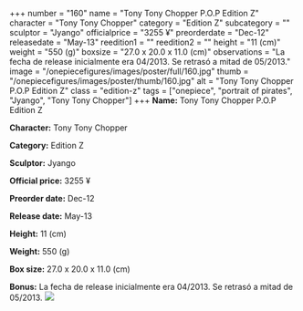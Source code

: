 +++
number = "160"
name = "Tony Tony Chopper P.O.P Edition Z"
character = "Tony Tony Chopper"
category = "Edition Z"
subcategory = ""
sculptor = "Jyango"
officialprice = "3255 ¥"
preorderdate = "Dec-12"
releasedate = "May-13"
reedition1 = ""
reedition2 = ""
height = "11 (cm)"
weight = "550 (g)"
boxsize = "27.0 x 20.0 x 11.0 (cm)"
observations = "La fecha de release inicialmente era 04/2013. Se retrasó a mitad de 05/2013."
image = "/onepiecefigures/images/poster/full/160.jpg"
thumb = "/onepiecefigures/images/poster/thumb/160.jpg"
alt = "Tony Tony Chopper P.O.P Edition Z"
class = "edition-z"
tags = ["onepiece", "portrait of pirates", "Jyango", "Tony Tony Chopper"]
+++
**Name:** Tony Tony Chopper P.O.P Edition Z

**Character:** Tony Tony Chopper

**Category:** Edition Z 

**Sculptor:** Jyango

**Official price:** 3255 ¥

**Preorder date:** Dec-12

**Release date:** May-13

**Height:** 11 (cm)

**Weight:** 550 (g)

**Box size:** 27.0 x 20.0 x 11.0 (cm)

**Bonus:** La fecha de release inicialmente era 04/2013. Se retrasó a mitad de 05/2013.
<img src="/onepiecefigures/images/poster/thumb/160.jpg">